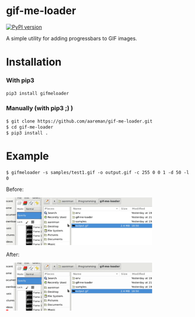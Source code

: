 # gif-me-loader

[![PyPI version](https://badge.fury.io/py/gifmeloader.svg)](https://badge.fury.io/py/gifmeloader)

A simple utility for adding progressbars to GIF images.

# Installation

### With pip3

`pip3 install gifmeloader`

### Manually (with pip3 ;) )

```
$ git clone https://github.com/aareman/gif-me-loader.git
$ cd gif-me-loader
$ pip3 install .
```

# Example

```
$ gifmeloader -s samples/test1.gif -o output.gif -c 255 0 0 1 -d 50 -l 0

```

Before: 

<img src="samples/test1.gif" width="400"/>

After:

<img src="samples/output.gif" width="400"/>

